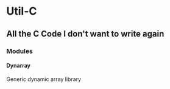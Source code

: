 # Util-C

## All the C Code I don't want to write again

### Modules

#### Dynarray

Generic dynamic array library
